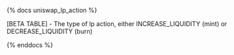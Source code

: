 {% docs uniswap_lp_action %}

[BETA TABLE] - The type of lp action, either INCREASE_LIQUIDITY (mint) or DECREASE_LIQUIDITY (burn)

{% enddocs %}